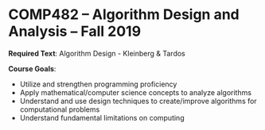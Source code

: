 # COMP482 – Algorithm Design and Analysis – Fall 2019

**Required Text**: Algorithm Design - Kleinberg & Tardos

**Course Goals**:
- Utilize and strengthen programming proficiency
- Apply mathematical/computer science concepts to analyze algorithms
- Understand and use design techniques to create/improve algorithms for computational problems
- Understand fundamental limitations on computing
